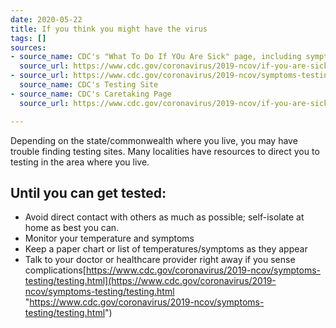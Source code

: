 ```yaml
---
date: 2020-05-22
title: If you think you might have the virus
tags: []
sources:
- source_name: CDC's "What To Do If YOu Are Sick" page, including symptom checker
  source_url: https://www.cdc.gov/coronavirus/2019-ncov/if-you-are-sick/steps-when-sick.html
- source_url: https://www.cdc.gov/coronavirus/2019-ncov/symptoms-testing/testing.html
  source_name: CDC's Testing Site
- source_name: CDC's Caretaking Page
  source_url: https://www.cdc.gov/coronavirus/2019-ncov/if-you-are-sick/care-for-someone.html

---
```

Depending on the state/commonwealth where you live, you may have trouble finding testing sites. Many localities have resources to direct you to testing in the area where you live. 

## Until you can get tested: 

* Avoid direct contact with others as much as possible; self-isolate at home as best you can.
* Monitor your temperature and symptoms
* Keep a paper chart or list of temperatures/symptoms as they appear
* Talk to your doctor or healthcare provider right away if you sense complications[https://www.cdc.gov/coronavirus/2019-ncov/symptoms-testing/testing.html](https://www.cdc.gov/coronavirus/2019-ncov/symptoms-testing/testing.html "https://www.cdc.gov/coronavirus/2019-ncov/symptoms-testing/testing.html")